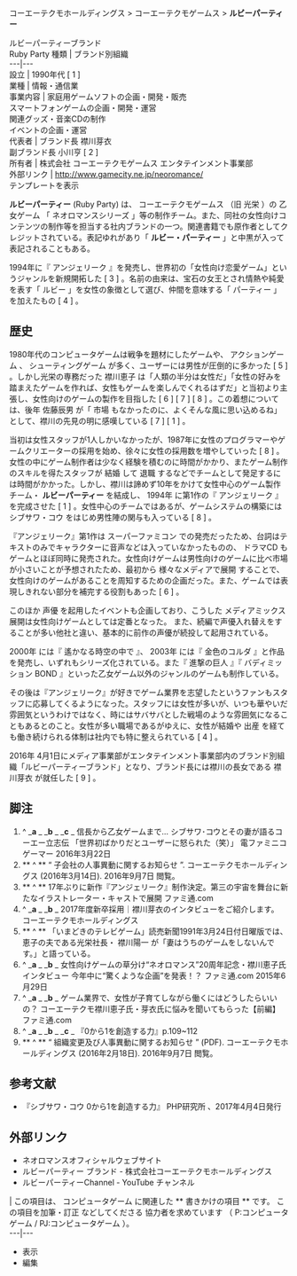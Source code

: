 コーエーテクモホールディングス  > コーエーテクモゲームス  > **ルビーパーティー**

ルビーパーティーブランド  
Ruby Party  種類  |  ブランド別組織   
---|---  
設立  |  1990年代  [  1  ]   
業種  |  情報・通信業   
事業内容  |  家庭用ゲームソフトの企画・開発・販売   
スマートフォンゲームの企画・開発・運営  
関連グッズ・音楽CDの制作  
イベントの企画・運営  
代表者  |  ブランド長 襟川芽衣   
副ブランド長 小川亨  [  2  ]  
所有者  |  株式会社  コーエーテクモゲームス  エンタテインメント事業部   
外部リンク  |  http://www.gamecity.ne.jp/neoromance/   
テンプレートを表示  
  
**ルビーパーティー** (Ruby Party) は、  コーエーテクモゲームス  （旧  光栄  ）の  乙女ゲーム  「  ネオロマンスシリーズ
」等の制作チーム。また、同社の女性向けコンテンツの制作等を担当する社内ブランドの一つ。関連書籍でも原作者としてクレジットされている。表記ゆれがあり「
**ルビー・パーティー** 」と中黒が入って表記されることもある。

1994年に『  アンジェリーク  』を発売し、世界初の「女性向け恋愛ゲーム」というジャンルを新規開拓した  [  3  ]
。名前の由来は、宝石の女王とされ情熱や純愛を表す「  ルビー  」を女性の象徴として選び、仲間を意味する「  パーティー  」を加えたもの  [  4  ]
。

##  歴史



1980年代のコンピュータゲームは戦争を題材にしたゲームや、  アクションゲーム  、  シューティングゲーム  が多く、ユーザーには男性が圧倒的に多かった
[  5  ]  。しかし光栄の専務だった  襟川恵子
は「人類の半分は女性だ」「女性の好みを踏まえたゲームを作れば、女性もゲームを楽しんでくれるはずだ」と当初より主張し、女性向けのゲームの製作を目指した  [
6  ]  [  7  ]  [  8  ]  。この着想については、後年  佐藤辰男  が「  市場
もなかったのに、よくそんな風に思い込めるね」として、襟川の先見の明に感嘆している  [  7  ]  [  1  ]  。

当初は女性スタッフが1人しかいなかったが、1987年に女性のプログラマーやゲームクリエーターの採用を始め、徐々に女性の採用数を増やしていった  [  8
]  。女性の中にゲーム制作者は少なく経験を積むのに時間がかかり、またゲーム制作のスキルを得たスタッフが  結婚  して  退職
するなどでチームとして発足するには時間がかかった。しかし、襟川は諦めず10年をかけて女性中心のゲーム製作チーム・ **ルビーパーティー** を結成し、
1994年  に第1作の『  アンジェリーク  』を完成させた  [  1  ]  。女性中心のチームではあるが、ゲームシステムの構築には  シブサワ・コウ
をはじめ男性陣の関与も入っている  [  8  ]  。

『アンジェリーク』第1作は  スーパーファミコン  での発売だったため、台詞はテキストのみでキャラクターに音声などは入っていなかったものの、  ドラマCD
もゲームとほぼ同時に発売された。女性向けゲームは男性向けのゲームに比べ市場が小さいことが予想されたため、最初から  様々なメディアで展開
することで、女性向けのゲームがあることを周知するための企画だった。また、ゲームでは表現しきれない部分を補完する役割もあった  [  6  ]  。

このほか  声優  を起用したイベントも企画しており、こうした  メディアミックス  展開は女性向けゲームとしては定番となった。
また、続編で声優入れ替えをすることが多い他社と違い、基本的に前作の声優が続投して起用されている。

2000年  には『  遙かなる時空の中で  』、  2003年  には『  金色のコルダ  』と作品を発売し、いずれもシリーズ化されている。また『
進撃の巨人  』『  バディミッション BOND  』といった乙女ゲーム以外のジャンルのゲームも制作している。

その後は『アンジェリーク』が好きでゲーム業界を志望したというファンもスタッフに応募してくるようになった。スタッフには女性が多いが、いつも華やいだ雰囲気というわけではなく、時にはサバサバとした戦場のような雰囲気になることもあるとのこと。女性が多い職場であるがゆえに、女性が結婚や
出産  を経ても働き続けられる体制は社内でも特に整えられている  [  4  ]  。

2016年  4月1日にメディア事業部がエンタテインメント事業部内のブランド別組織「ルビーパーティーブランド」となり、ブランド長には襟川の長女である
襟川芽衣  が就任した  [  9  ]  。

##  脚注



  1. ^  _**a** _ _**b** _ _**c** _ 信長から乙女ゲームまで… シブサワ･コウとその妻が語るコーエー立志伝 「世界初ばかりだとユーザーに怒られた（笑）」  電ファミニコゲーマー 2016年3月22日 
  2. ** ^  ** “  子会社の人事異動に関するお知らせ  ”.  コーエーテクモホールディングス  (2016年3月14日).  2016年9月7日  閲覧。 
  3. ** ^  ** 17年ぶりに新作『アンジェリーク』制作決定。第三の宇宙を舞台に新たなイラストレーター・キャストで展開  ファミ通.com 
  4. ^  _**a** _ _**b** _ 2017年度新卒採用｜襟川芽衣のインタビューをご紹介します。  コーエーテクモホールディングス 
  5. ** ^  ** 「いまどきのテレビゲーム」読売新聞1991年3月24日付日曜版では、恵子の夫である光栄社長・  襟川陽一  が「妻はうちのゲームをしないんです。」と語っている。 
  6. ^  _**a** _ _**b** _ 女性向けゲームの草分け“ネオロマンス”20周年記念・襟川恵子氏インタビュー 今年中に“驚くような企画”を発表！？  ファミ通.com 2015年6月29日 
  7. ^  _**a** _ _**b** _ ゲーム業界で、女性が子育てしながら働くにはどうしたらいいの？ コーエーテクモ襟川恵子氏・芽衣氏に悩みを聞いてもらった【前編】  ファミ通.com 
  8. ^  _**a** _ _**b** _ _**c** _ 『0から1を創造する力』p.109~112 
  9. ** ^  ** “  組織変更及び人事異動に関するお知らせ  ” (PDF). コーエーテクモホールディングス (2016年2月18日).  2016年9月7日  閲覧。 

##  参考文献



  * 『シブサワ・コウ 0から1を創造する力』  PHP研究所  、2017年4月4日発行 

##  外部リンク



  * ネオロマンスオフィシャルウェブサイト 
  * ルビーパーティー ブランド  \- 株式会社コーエーテクモホールディングス 
  * ルビーパーティーChannel  \-  YouTube  チャンネル 

|  この項目は、  コンピュータゲーム  に関連した ** 書きかけの項目  ** です。  この項目を加筆・訂正  などしてくださる
協力者を求めています  （  P:コンピュータゲーム  /  PJ:コンピュータゲーム  ）。  
---|---  
  
  * 表示 
  * 編集 

